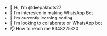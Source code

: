 - 👋 Hi, I’m @deepakbots27
- 👀 I’m interested in making WhatsApp Bot
- 🌱 I’m currently learning coding
- 💞️ I’m looking to collaborate on WhatsApp bot
- 📫 How to reach me 8348225320

<!---
deepakbots27/deepakbots27 is a ✨ special ✨ repository because its `README.md` (this file) appears on your GitHub profile.
You can click the Preview link to take a look at your changes.
--->
